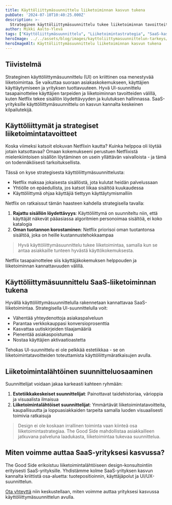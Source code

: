 ```yaml
---
title: Käyttöliittymäsuunnittelu liiketoiminnan kasvun tukena
pubDate: '2024-07-10T10:40:25.000Z'
description: >-
  Strateginen käyttöliittymäsuunnittelu tukee liiketoiminnan tavoitteita ja parantaa asiakaskokemusta. Netflixin UI on erinomainen esimerkki siitä, miten suunnittelu voi ohjata käyttäjäkäyttäytymistä liiketoiminnallisten tavoitteiden mukaisesti.
author: Mikki Aalto-Ylevä
tags: ["Käyttöliittymäsuunnittelu", "Liiketoimintastrategia", "SaaS-kasvu"]
heroImage: ../../assets/blog/images/kayttoliittymasuunnittelun-tarkeys/featured.webp
heroImageAlt: Käyttöliittymäsuunnittelu liiketoiminnan kasvun tukena
---
```


## Tiivistelmä

Strateginen käyttöliittymäsuunnittelu (UI) on kriittinen osa menestyvää liiketoimintaa. Se vaikuttaa suoraan asiakaskokemukseen, käyttäjien käyttäytymiseen ja yrityksen tuottavuuteen. Hyvä UI-suunnittelu tasapainottelee käyttäjien tarpeiden ja liiketoiminnan tavoitteiden välillä, kuten Netflix tekee sisällön löydettävyyden ja kulutuksen hallinnassa. SaaS-yrityksille käyttöliittymäsuunnittelu on kasvun kannalta keskeinen kilpailutekijä.

## Käyttöliittymät ja strategiset liiketoimintatavoitteet

Koska viimeksi katsoit elokuvan Netflixin kautta? Kuinka helppoa oli löytää jotain katsottavaa? Omaan kokemukseeni perustuen Netflixistä mielenkiintoisen sisällön löytäminen on usein yllättävän vaivalloista - ja tämä on todennäköisesti tarkoituksellista.

Tässä on kyse strategisesta käyttöliittymäsuunnittelusta:

* Netflix maksaa jokaisesta sisällöstä, jota kulutat heidän palvelussaan
* Yhtiölle on epäedullista, jos katsot liikaa sisältöä kuukaudessa
* Käyttöliittymä ohjaa käyttäjiä tiettyyn käyttäytymismalliin

Netflix on ratkaissut tämän haasteen kahdella strategisella tavalla:

1. **Rajattu sisällön löydettävyys**: Käyttöliittymä on suunniteltu niin, että käyttäjät näkevät pääasiassa algoritmien personoimaa sisältöä, ei koko katalogia
2. **Oman tuotannon korostaminen**: Netflix priorisoi oman tuotantonsa sisältöä, joka on heille kustannustehokkaampaa

> Hyvä käyttöliittymäsuunnittelu tukee liiketoimintaa, samalla kun se antaa asiakkaille tunteen hyvästä käyttökokemuksesta.

Netflix tasapainottelee siis käyttäjäkokemuksen helppouden ja liiketoiminnan kannattavuuden välillä.

## Käyttöliittymäsuunnittelu SaaS-liiketoiminnan tukena

Hyvällä käyttöliittymäsuunnittelulla rakennetaan kannattavaa SaaS-liiketoimintaa. Strategisella UI-suunnittelulla voit:

* Vähentää yhteydenottoja asiakaspalveluun
* Parantaa verkkokauppasi konversioprosenttia
* Kasvattaa uutiskirjeiden tilaajamääriä
* Pienentää asiakaspoistumaa
* Nostaa käyttäjien aktivaatioastetta

Tehokas UI-suunnittelu ei ole pelkkää estetiikkaa - se on liiketoimintatavoitteiden toteuttamista käyttöliittymäratkaisujen avulla.

## Liiketoimintalähtöinen suunnitteluosaaminen

Suunnittelijat voidaan jakaa karkeasti kahteen ryhmään:

1. **Estetiikkakeskeiset suunnittelijat**: Painottavat taidehistoriaa, värioppia ja visuaalista ilmaisua
2. **Liiketoimintalähtöiset suunnittelijat**: Ymmärtävät liiketoimintatavoitteita, kaupallisuutta ja loppuasiakkaiden tarpeita samalla luoden visuaalisesti toimivia ratkaisuja

> Design ei ole koskaan irrallinen toiminta vaan kiinteä osa liiketoimintastrategiaa. The Good Side mahdollistaa asiakkailleen jatkuvana palveluna laadukasta, liiketoimintaa tukevaa suunnittelua.

## Miten voimme auttaa SaaS-yrityksesi kasvussa?

The Good Side erikoistuu liiketoimintalähtöiseen design-konsultointiin erityisesti SaaS-yrityksille. Yhdistämme kolme SaaS-yrityksen kasvun kannalta kriittistä osa-aluetta: tuotepositioinnin, käyttäjäpolut ja UI/UX-suunnittelun.

[Ota yhteyttä](/contact) niin keskustellaan, miten voimme auttaa yrityksesi kasvussa käyttöliittymäsuunnittelun avulla.